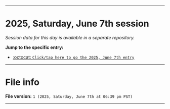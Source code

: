 
***

# 2025, Saturday, June 7th session

_Session data for this day is available in a separate repository._

**Jump to the specific entry:**

- [:octocat: `Click/tap here to go the 2025, June 7th entry`](https://github.com/seanpm2001/SeansLifeArchive_Images_TinyTower_Y2025/tree/SeansLifeArchive_Images_TinyTower_Y2025_Main-dev/2025/06_June/07/)

***

# File info

**File version:** `1 (2025, Saturday, June 7th at 06:39 pm PST)`

***

